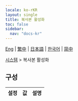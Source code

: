 ```yaml
---
locale: ko-rKR
layout: single
title: 복사본 활성화
toc: false
sidebar:
  nav: "docs-kr"
---
```

[Eng](/dancexr/menu/2025.5/system/authenticate) | [繁中](/tw/dancexr/menu/2025.5/system/authenticate) | [日本語](/jp/dancexr/menu/2025.5/system/authenticate) | [한국어](/kr/dancexr/menu/2025.5/system/authenticate) | [简中](/zh/dancexr/menu/2025.5/system/authenticate)

[시스템](../menu#시스템) > 복사본 활성화

## 구성

| 설정 | 값 | 설명 |
| :--- | --- | :--- |

